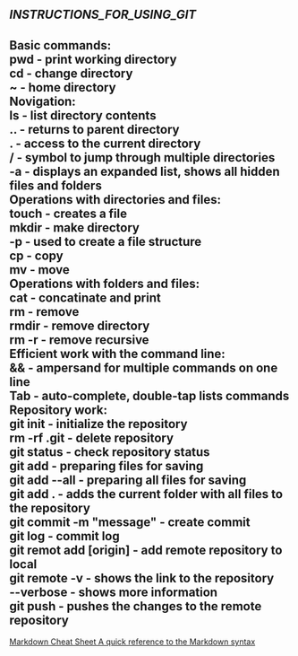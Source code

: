 **_INSTRUCTIONS_FOR_USING_GIT_**
---
Basic commands: 
<br/>
**pwd** - print working directory
<br/>
**cd** - change directory
<br/>
**~** - home directory
<br/>
Novigation:
<br/>
**ls** - list directory contents
<br/>
**..** - returns to parent directory
<br/>
**.** - access to the current directory
<br/>
**/** - symbol to jump through multiple directories
<br/>
**-a** - displays an expanded list, shows all hidden files and folders
<br/>
Operations with directories and files:
<br/>
**touch** - creates a file
<br/>
**mkdir** - make directory
<br/>
**-p** - used to create a file structure
<br/>
**cp** - copy
<br/>
**mv** - move
<br/>
Operations with folders and files:
<br/>
**cat** - concatinate and print
<br/>
**rm** - remove
<br/>
**rmdir** - remove directory
<br/>
**rm -r** - remove recursive
<br/>
Efficient work with the command line:
<br/>
**&&** - ampersand for multiple commands on one line
<br/>
**Tab** - auto-complete, double-tap lists commands
<br/>
Repository work:
<br/>
**git init** - initialize the repository
<br/>
**rm -rf .git** - delete repository
<br/>
**git status** - check repository status
<br/>
**git add** - preparing files for saving
<br/>
**git add --all** - preparing all files for saving
<br/>
**git add .** - adds the current folder with all files to the repository
<br/>
**git commit -m "message"** - create commit
<br/>
**git log** - commit log
<br/>
**git remot add [origin]** - add remote repository to local
<br/>
**git remote -v** - shows the link to the repository
<br/>
**--verbose** - shows more information
<br/>
**git push** - pushes the changes to the remote repository
<br/>
---
[Markdown Cheat Sheet A quick reference to the Markdown syntax](https://www.markdownguide.org/cheat-sheet/ "Guide to Markdown!")
